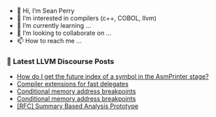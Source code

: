 - 👋 Hi, I’m Sean Perry
- 👀 I’m interested in compilers (c++, COBOL, llvm)
- 🌱 I’m currently learning ...
- 💞️ I’m looking to collaborate on ...
- 📫 How to reach me ...

<!---
s66perry/s66perry is a ✨ special ✨ repository because its `README.md` (this file) appears on your GitHub profile.
You can click the Preview link to take a look at your changes.
--->
### 📕 Latest LLVM Discourse Posts

<!-- DISCOURSE-LLVM:START -->
- [How do I get the future index of a symbol in the AsmPrinter stage?](https://discourse.llvm.org/t/how-do-i-get-the-future-index-of-a-symbol-in-the-asmprinter-stage/85954#post_1)
- [Compiler extensions for fast delegates](https://discourse.llvm.org/t/compiler-extensions-for-fast-delegates/42227#post_2)
- [Conditional memory address breakpoints](https://discourse.llvm.org/t/conditional-memory-address-breakpoints/85947#post_4)
- [Conditional memory address breakpoints](https://discourse.llvm.org/t/conditional-memory-address-breakpoints/85947#post_3)
- [[RFC] Summary Based Analysis Prototype](https://discourse.llvm.org/t/rfc-summary-based-analysis-prototype/85945#post_6)
<!-- DISCOURSE-LLVM:END -->
